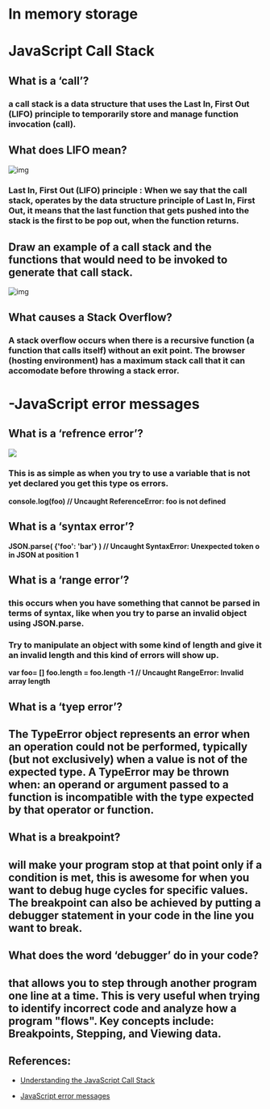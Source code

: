 # **In memory storage**

# **JavaScript Call Stack**


## **What is a ‘call’?**
### a call stack is a data structure that uses the Last In, First Out (LIFO) principle to temporarily store and manage function invocation (call).


## **What does LIFO mean?**

![img](https://image.shutterstock.com/image-photo/last-first-out-lifo-accounting-260nw-425567215.jpg)

### Last In, First Out (LIFO) principle : When we say that the call stack, operates by the data structure principle of Last In, First Out, it means that the last function that gets pushed into the stack is the first to be pop out, when the function returns.

## **Draw an example of a call stack and the functions that would need to be invoked to generate that call stack.**

![img](https://cs.gmu.edu/~kauffman/cs222/figs/side-by-side.png)




## **What causes a Stack Overflow?**

### A stack overflow occurs when there is a recursive function (a function that calls itself) without an exit point. The browser (hosting environment) has a maximum stack call that it can accomodate before throwing a stack error.


# **-JavaScript error messages**


## **What is a ‘refrence error’?**

![](https://res.cloudinary.com/practicaldev/image/fetch/s--UWXFwZtZ--/c_limit%2Cf_auto%2Cfl_progressive%2Cq_auto%2Cw_880/https://codewithwolf.com/assets/img/reference-error-type-error-console.png)

### This is as simple as when you try to use a variable that is not yet declared you get this type os errors.

**console.log(foo) // Uncaught ReferenceError: foo is not defined**

## **What is a ‘syntax error’?**

**JSON.parse( {'foo': 'bar'} ) // Uncaught SyntaxError: Unexpected token o in JSON at position 1**

## **What is a ‘range error’?**


 ### this occurs when you have something that cannot be parsed in terms of syntax, like when you try to parse an invalid object using JSON.parse.




### Try to manipulate an object with some kind of length and give it an invalid length and this kind of errors will show up.

**var foo= []**
**foo.length = foo.length -1 // Uncaught RangeError: Invalid array length**


## **What is a ‘tyep error’?**

## The TypeError object represents an error when an operation could not be performed, typically (but not exclusively) when a value is not of the expected type. A TypeError may be thrown when: an operand or argument passed to a function is incompatible with the type expected by that operator or function. 

## **What is a breakpoint?**
## will make your program stop at that point only if a condition is met, this is awesome for when you want to debug huge cycles for specific values. The breakpoint can also be achieved by putting a debugger statement in your code in the line you want to break.


## **What does the word ‘debugger’ do in your code?**

## that allows you to step through another program one line at a time. This is very useful when trying to identify incorrect code and analyze how a program "flows". Key concepts include: Breakpoints, Stepping, and Viewing data.



## References:

* [Understanding the JavaScript Call Stack](https://medium.freecodecamp.org/understanding-the-javascript-call-stack-861e41ae61d4)

* [JavaScript error messages](https://codeburst.io/javascript-error-messages-debugging-d23f84f0ae7c)

